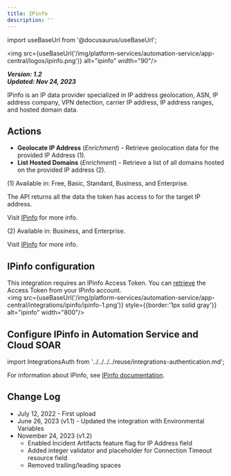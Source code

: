 ```yaml
---
title: IPinfo
description: ''
---
```

import useBaseUrl from '@docusaurus/useBaseUrl';

<img src={useBaseUrl('/img/platform-services/automation-service/app-central/logos/ipinfo.png')} alt="ipinfo" width="90"/>

***Version: 1.2  
Updated: Nov 24, 2023***

IPinfo is an IP data provider specialized in IP address geolocation, ASN, IP address company, VPN detection, carrier IP address, IP address ranges, and hosted domain data.

## Actions

* **Geolocate IP Address** (*Enrichment*) - Retrieve geolocation data for the provided IP Address (1).
* **List Hosted Domains** (*Enrichment*) - Retrieve a list of all domains hosted on the provided IP address (2).

(1) Available in: Free, Basic, Standard, Business, and Enterprise. 

The API returns all the data the token has access to for the target IP address.

Visit [IPinfo](https://ipinfo.io/developers/data-types#geolocation-data) for more info.

(2) Available in: Business, and Enterprise. 

Visit [IPinfo](https://ipinfo.io/developers/hosted-domains) for more info.

## IPinfo configuration

This integration requires an IPinfo Access Token. You can [retrieve](https://ipinfo.io/account/token) the Access Token from your IPinfo account.<br/><img src={useBaseUrl('/img/platform-services/automation-service/app-central/integrations/ipinfo/ipinfo-1.png')} style={{border:'1px solid gray'}} alt="ipinfo" width="800"/>

## Configure IPinfo in Automation Service and Cloud SOAR

import IntegrationsAuth from '../../../../reuse/integrations-authentication.md';

<IntegrationsAuth/>

For information about IPinfo, see [IPinfo documentation](https://ipinfo.io/developers).

## Change Log

* July 12, 2022 - First upload
* June 26, 2023 (v1.1) - Updated the integration with Environmental Variables
* November 24, 2023 (v1.2)
	+ Enabled Incident Artifacts feature flag for IP Address field
	+ Added integer validator and placeholder for Connection Timeout resource field
	+ Removed trailing/leading spaces
